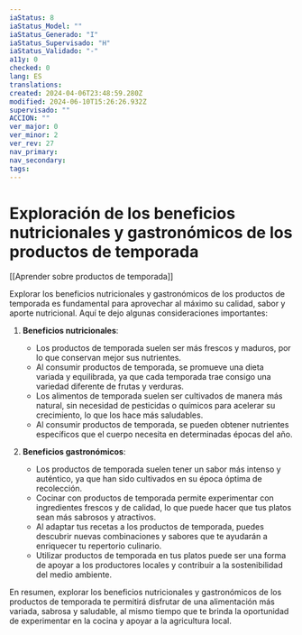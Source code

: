 ```yaml
---
iaStatus: 8
iaStatus_Model: ""
iaStatus_Generado: "I"
iaStatus_Supervisado: "H"
iaStatus_Validado: "-"
a11y: 0
checked: 0
lang: ES
translations: 
created: 2024-04-06T23:48:59.280Z
modified: 2024-06-10T15:26:26.932Z
supervisado: ""
ACCION: ""
ver_major: 0
ver_minor: 2
ver_rev: 27
nav_primary: 
nav_secondary: 
tags:
---
```

# Exploración de los beneficios nutricionales y gastronómicos de los productos de temporada

[[Aprender sobre productos de temporada]]

Explorar los beneficios nutricionales y gastronómicos de los productos de temporada es fundamental para aprovechar al máximo su calidad, sabor y aporte nutricional. Aquí te dejo algunas consideraciones importantes:

1. **Beneficios nutricionales**:
   - Los productos de temporada suelen ser más frescos y maduros, por lo que conservan mejor sus nutrientes.
   - Al consumir productos de temporada, se promueve una dieta variada y equilibrada, ya que cada temporada trae consigo una variedad diferente de frutas y verduras.
   - Los alimentos de temporada suelen ser cultivados de manera más natural, sin necesidad de pesticidas o químicos para acelerar su crecimiento, lo que los hace más saludables.
   - Al consumir productos de temporada, se pueden obtener nutrientes específicos que el cuerpo necesita en determinadas épocas del año.

2. **Beneficios gastronómicos**:
   - Los productos de temporada suelen tener un sabor más intenso y auténtico, ya que han sido cultivados en su época óptima de recolección.
   - Cocinar con productos de temporada permite experimentar con ingredientes frescos y de calidad, lo que puede hacer que tus platos sean más sabrosos y atractivos.
   - Al adaptar tus recetas a los productos de temporada, puedes descubrir nuevas combinaciones y sabores que te ayudarán a enriquecer tu repertorio culinario.
   - Utilizar productos de temporada en tus platos puede ser una forma de apoyar a los productores locales y contribuir a la sostenibilidad del medio ambiente.

En resumen, explorar los beneficios nutricionales y gastronómicos de los productos de temporada te permitirá disfrutar de una alimentación más variada, sabrosa y saludable, al mismo tiempo que te brinda la oportunidad de experimentar en la cocina y apoyar a la agricultura local.
